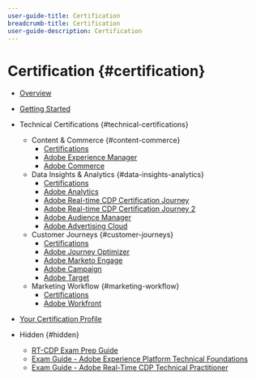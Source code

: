 ```yaml
---
user-guide-title: Certification
breadcrumb-title: Certification
user-guide-description: Certification
---
```


# Certification {#certification}

+ [Overview](overview.md)
+ [Getting Started](getting-started.md)
+ Technical Certifications {#technical-certifications}
    + Content & Commerce {#content-commerce}
      + [Certifications](content-and-commerce/overview.md)
      + [Adobe Experience Manager](https://experienceleague.corp.adobe.com)
      + [Adobe Commerce](https://experienceleague.corp.adobe.com)
    + Data Insights & Analytics {#data-insights-analytics}
      + [Certifications](data-insights-analytics/overview.md)
      + [Adobe Analytics](https://experienceleague.corp.adobe.com)
      + [Adobe Real-time CDP Certification Journey](/help/data-insights-analytics/rt-cdp/journey-real-time-cdp.md)
      + [Adobe Real-time CDP Certification Journey 2](/help/data-insights-analytics/rt-cdp/journey-real-time-cdp-2.md)
      + [Adobe Audience Manager](https://experienceleague.corp.adobe.com)
      + [Adobe Advertising Cloud](https://experienceleague.corp.adobe.com)
    + Customer Journeys {#customer-journeys}
      + [Certifications](customer-journeys/overview.md)
      + [Adobe Journey Optimizer](https://experienceleague.corp.adobe.com)
      + [Adobe Marketo Engage](https://experienceleague.corp.adobe.com)
      + [Adobe Campaign](https://experienceleague.corp.adobe.com)
      + [Adobe Target](https://experienceleague.corp.adobe.com)
    + Marketing Workflow {#marketing-workflow}
      + [Certifications](marketing-workflow/overview.md)
      + [Adobe Workfront](https://experienceleague.corp.adobe.com)
+ [Your Certification Profile](profile.md)

+ Hidden {#hidden}
  + [RT-CDP Exam Prep Guide](/help/data-insights-analytics/rt-cdp/exam-prep-guide-rt-cdp-exam.md)
  + [Exam Guide - Adobe Experience Platform Technical Foundations](/help/data-insights-analytics/rt-cdp/exam-guide-ad0-e600.md)
  + [Exam Guide - Adobe Real-Time CDP Technical Practitioner](/help/data-insights-analytics/rt-cdp/exam-guide-ad7-e601.md)